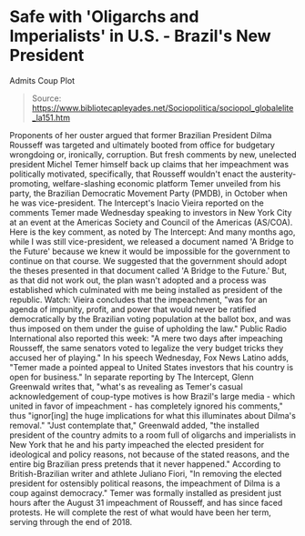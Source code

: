 # Safe with 'Oligarchs and Imperialists' in U.S. - Brazil's New President 
Admits Coup Plot

> Source: https://www.bibliotecapleyades.net/Sociopolitica/sociopol_globalelite_la151.htm

Proponents of her ouster
argued that former Brazilian President Dilma Rousseff
was targeted and ultimately booted from office for
budgetary wrongdoing or,
ironically, corruption.
But fresh comments by new,
unelected president Michel Temer himself back up
claims that her impeachment was politically
motivated, specifically, that Rousseff wouldn't enact
the austerity-promoting, welfare-slashing economic
platform Temer
unveiled from his party, the
Brazilian Democratic
Movement Party (PMDB), in October when he was vice-president.
The Intercept's
Inacio Vieira
reported on the comments Temer made Wednesday
speaking
to investors in New York City at an event at the
Americas Society and Council of the Americas (AS/COA).
Here is the key comment, as
noted by The Intercept:
And many months ago,
while I was still vice-president, we released a
document named 'A Bridge to the Future' because we
knew it would be impossible for the government to
continue on that course.
We suggested that the
government should adopt the theses presented in that
document called 'A Bridge to the Future.'
But, as that did not
work out, the plan wasn't adopted and a process was
established which culminated with me being installed
as president of the republic.
Watch:
Vieira concludes that the
impeachment,
"was for an agenda of
impunity, profit, and power that would never be
ratified democratically by the Brazilian voting
population at the ballot box, and was thus imposed
on them under the guise of upholding the law."
Public Radio
International also
reported this week:
"A mere two days
after impeaching Rousseff, the same senators
voted to legalize the very budget tricks they
accused her of playing."
In his speech Wednesday,
Fox News Latino
adds,
"Temer made a pointed
appeal to United States investors that his country
is open for business."
In separate reporting by
The Intercept, Glenn Greenwald
writes that,
"what's as revealing as Temer's casual acknowledgement of coup-type motives
is how Brazil's large media - which united in favor of
impeachment - has completely ignored his comments,"
thus "ignor[ing] the huge implications for what this
illuminates about Dilma's removal."
"Just contemplate that,"
Greenwald added, "the installed president of the
country admits to a room full of oligarchs and
imperialists in New York that he and his party
impeached the elected president for ideological
and policy reasons, not because of the stated
reasons, and the entire big Brazilian press pretends
that it never happened."
According to
British-Brazilian writer and athlete Juliano Fiori,
"In removing the elected
president for ostensibly political reasons, the
impeachment of Dilma is a coup against democracy."
Temer was formally installed
as president just hours after the August 31
impeachment of Rousseff, and has since
faced protests.
He will complete the rest of what
would have been her term, serving through the end of
2018.
